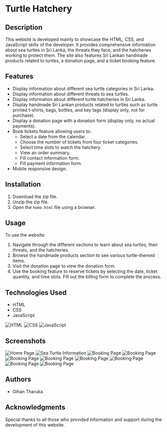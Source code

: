 # Turtle Hatchery

## Description
This website is developed mainly to showcase the HTML, CSS, and JavaScript skills of the developer. It provides comprehensive information about sea turtles in Sri Lanka, the threats they face, and the hatcheries working to protect them. The site also features Sri Lankan handmade products related to turtles, a donation page, and a ticket booking feature.

## Features
- Display information about different sea turtle categories in Sri Lanka.
- Display information about different threats to sea turtles.
- Display information about different turtle hatcheries in Sri Lanka.
- Display handmade Sri Lankan products related to turtles such as turtle printed t-shirts, bags, bottles, and key tags (display only, not for purchase).
- Display a donation page with a donation form (display only, no actual payments).
- Book tickets feature allowing users to:
  - Select a date from the calendar.
  - Choose the number of tickets from four ticket categories.
  - Select time slots to watch the hatchery.
  - View an order summary.
  - Fill contact information form.
  - Fill payment information form.
- Mobile responsive design.

## Installation
1. Download the zip file.
2. Unzip the zip file.
3. Open the `home.html` file using a browser.

## Usage
To use the website:
1. Navigate through the different sections to learn about sea turtles, their threats, and the hatcheries.
2. Browse the handmade products section to see various turtle-themed items.
3. Visit the donation page to view the donation form.
4. Use the booking feature to reserve tickets by selecting the date, ticket quantity, and time slots. Fill out the billing form to complete the process.

## Technologies Used
- HTML
- CSS
- JavaScript

![HTML](assets/logos/HTML.png)
![CSS](assets/logos/CSS.png)
![JavaScript](assets/logos/JS.png)


## Screenshots
![Home Page](Images/screenshots/home.jpeg)
![Sea Turtle Information](Images/screenshots/categories.jpeg)
![Booking Page](Images/screenshots/threats.jpeg)
![Booking Page](Images/screenshots/hatchery.jpeg)
![Booking Page](Images/screenshots/products.jpeg)
![Booking Page](Images/screenshots/donate.jpeg)
![Booking Page](Images/screenshots/booking.jpeg)
![Booking Page](Images/screenshots/billing.jpeg)
![Booking Page](Images/screenshots/payment.jpeg)
![Booking Page](Images/screenshots/confirmation.jpeg)

## Authors
- Gihan Tharuka

## Acknowledgments
Special thanks to all those who provided information and support during the development of this website.

